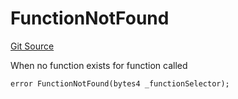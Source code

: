 # FunctionNotFound
[Git Source](https://github.com/thrackle-io/tron/blob/f405cfa7d52aca0d1bdf3d82da9748579a0bb635/src/client/token/handler/diamond/HandlerDiamond.sol)

When no function exists for function called


```solidity
error FunctionNotFound(bytes4 _functionSelector);
```

